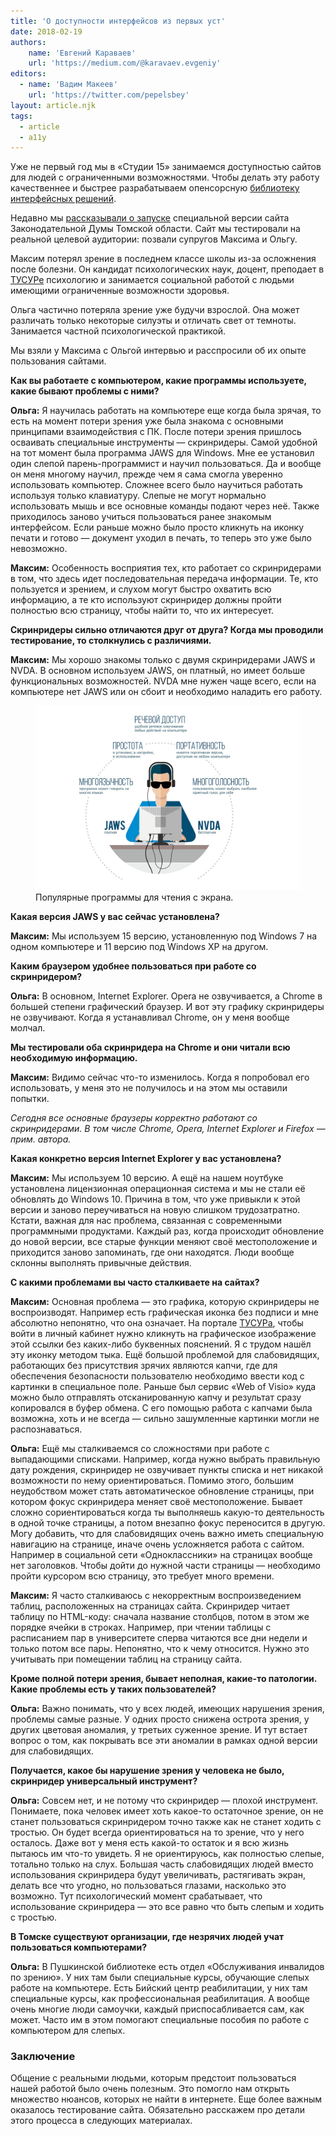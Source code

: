 ```yaml
---
title: 'О доступности интерфейсов из первых уст'
date: 2018-02-19
authors:
    name: 'Евгений Караваев'
    url: 'https://medium.com/@karavaev.evgeniy'
editors:
  - name: 'Вадим Макеев'
    url: 'https://twitter.com/pepelsbey'
layout: article.njk
tags:
  - article
  - a11y
---
```


Уже не первый год мы в «Студии 15» занимаемся доступностью сайтов для людей с ограниченными возможностями. Чтобы делать эту работу качественнее и быстрее разрабатываем опенсорсную [библиотеку интерфейсных решений](https://github.com/15web/web-accessibility).

Недавно мы [рассказывали о запуске](http://www.15web.ru/blog/duma_accessibility) специальной версии сайта Законодательной Думы Томской области. Сайт мы тестировали на реальной целевой аудитории: позвали супругов Максима и Ольгу.

Максим потерял зрение в последнем классе школы из-за осложнения после болезни. Он кандидат психологических наук, доцент, преподает в [ТУСУРе](https://tusur.ru/) психологию и занимается социальной работой с людьми имеющими ограниченные возможности здоровья.

Ольга частично потеряла зрение уже будучи взрослой. Она может различать только некоторые силуэты и отличать свет от темноты. Занимается частной психологической практикой.

Мы взяли у Максима с Ольгой интервью и расспросили об их опыте пользования сайтами.

**Как вы работаете с компьютером, какие программы используете, какие бывают проблемы с ними?**

**Ольга:** Я научилась работать на компьютере еще когда была зрячая, то есть на момент потери зрения уже была знакома с основными принципами взаимодействия с ПК. После потери зрения пришлось осваивать специальные инструменты — скринридеры. Самой удобной на тот момент была программа JAWS для Windows. Мне ее установил один слепой парень-программист и научил пользоваться. Да и вообще он меня многому научил, прежде чем я сама смогла уверенно использовать компьютер. Сложнее всего было научиться работать используя только клавиатуру. Слепые не могут нормально использовать мышь и все основные команды подают через неё. Также приходилось заново учиться пользоваться ранее знакомым интерфейсом. Если раньше можно было просто кликнуть на иконку печати и готово — документ уходил в печать, то теперь это уже было невозможно.

**Максим:** Особенность восприятия тех, кто работает со скринридерами в том, что здесь идет последовательная передача информации. Те, кто пользуется и зрением, и слухом могут быстро охватить всю информацию, а те кто используют скринридер должны пройти полностью всю страницу, чтобы найти то, что их интересует.

**Скринридеры сильно отличаются друг от друга? Когда мы проводили тестирование, то столкнулись с различиями.**

**Максим:** Мы хорошо знакомы только с двумя скринридерами JAWS и NVDA. В основном используем JAWS, он платный, но имеет больше функциональных возможностей. NVDA мне нужен чаще всего, если на компьютере нет JAWS или он сбоит и необходимо наладить его работу.

<figure>
    <img src="images/screen-readers.jpg" alt="Сравнение платного JAWS и бесплатного NVDA. У обоих скринридеров есть речевой доступ. Плюсы NVDA: портативность и многоголосность. Плюсы JAWS: простота и многоязычность.">
    <figcaption>Популярные программы для чтения с экрана.</figcaption>
</figure>

**Какая версия JAWS у вас сейчас установлена?**

**Максим:** Мы используем 15 версию, установленную под Windows 7 на одном компьютере и 11 версию под Windows XP на другом.

**Каким браузером удобнее пользоваться при работе со скринридером?**

**Ольга:** В основном, Internet Explorer. Opera не озвучивается, а Chrome в большей степени графический браузер. И вот эту графику скринридеры не озвучивают. Когда я устанавливал Chrome, он у меня вообще молчал.

**Мы тестировали оба скринридера на Chrome и они читали всю необходимую информацию.**

**Максим:** Видимо сейчас что-то изменилось. Когда я попробовал его использовать, у меня это не получилось и на этом мы оставили попытки.

_Сегодня все основные браузеры корректно работают со скринридерами. В том числе Chrome, Opera, Internet Explorer и Firefox — прим. автора._

**Какая конкретно версия Internet Explorer у вас установлена?**

**Максим:** Мы используем 10 версию. А ещё на нашем ноутбуке установлена лицензионная операционная система и мы не стали её обновлять до Windows 10. Причина в том, что уже привыкли к этой версии и заново переучиваться на новую слишком трудозатратно. Кстати, важная для нас проблема, связанная с современными программными продуктами. Каждый раз, когда происходит обновление до новой версии, все старые функции меняют своё местоположение и приходится заново запоминать, где они находятся. Люди вообще склонны выполнять привычные действия.

**С какими проблемами вы часто сталкиваете на сайтах?**

**Максим:** Основная проблема — это графика, которую скринридеры не воспроизводят. Например есть графическая иконка без подписи и мне абсолютно непонятно, что она означает. На портале [ТУСУРа](https://tusur.ru/), чтобы войти в личный кабинет нужно кликнуть на графическое изображение этой ссылки без каких-либо буквенных пояснений. Я с трудом нашёл эту иконку методом тыка. Ещё большой проблемой для слабовидящих, работающих без присутствия зрячих являются капчи, где для обеспечения безопасности пользователю необходимо ввести код с картинки в специальное поле. Раньше был сервис «Web of Visio» куда можно было отправлять отсканированную капчу и результат сразу копировался в буфер обмена. С его помощью работа с капчами была возможна, хоть и не всегда — сильно зашумленные картинки могли не распознаваться.

**Ольга:** Ещё мы сталкиваемся со сложностями при работе с выпадающими списками. Например, когда нужно выбрать правильную дату рождения, скринридер не озвучивает пункты списка и нет никакой возможности по нему ориентироваться. Помимо этого, большим неудобством может стать автоматическое обновление страницы, при котором фокус скринридера меняет своё местоположение. Бывает сложно сориентироваться когда ты выполняешь какую-то деятельность в одной точке страницы, а потом внезапно фокус переносится в другую. Могу добавить, что для слабовидящих очень важно иметь специальную навигацию на странице, иначе очень усложняется работа с сайтом. Например в социальной сети «Одноклассники» на страницах вообще нет заголовков. Чтобы дойти до нужной части страницы — необходимо пройти курсором всю страницу, это требует много времени.

**Максим:** Я часто сталкиваюсь с некорректным воспроизведением таблиц, расположенных на страницах сайта. Скринридер читает таблицу по HTML-коду: сначала название столбцов, потом в этом же порядке ячейки в строках. Например, при чтении таблицы с расписанием пар в университете сперва читаются все дни недели и только потом все пары. Непонятно, что к чему относится. Нужно это учитывать при помещении таблиц на страницу сайта.

**Кроме полной потери зрения, бывает неполная, какие-то патологии. Какие проблемы есть у таких пользователей?**

**Ольга:** Важно понимать, что у всех людей, имеющих нарушения зрения, проблемы самые разные. У одних просто снижена острота зрения, у других цветовая аномалия, у третьих суженное зрение. И тут встает вопрос о том, как покрывать все эти аномалии в рамках одной версии для слабовидящих.

**Получается, какое бы нарушение зрения у человека не было, скринридер универсальный инструмент?**

**Ольга:** Совсем нет, и не потому что скринридер — плохой инструмент. Понимаете, пока человек имеет хоть какое-то остаточное зрение, он не станет пользоваться скринридером точно также как не станет ходить с тростью. Он будет всегда ориентироваться на то зрение, что у него осталось. Даже вот у меня есть какой-то остаток и я всю жизнь пытаюсь им что-то увидеть. Я не ориентируюсь, как полностью слепые, тотально только на слух. Большая часть слабовидящих людей вместо использования скринридера будут увеличивать, растягивать экран, делать все что угодно, но пользоваться глазами, насколько это возможно. Тут психологический момент срабатывает, что использование скринридера — это все равно что быть слепым и ходить с тростью.

**В Томске существуют организации, где незрячих людей учат пользоваться компьютерами?**

**Ольга:** В Пушкинской библиотеке есть отдел «Обслуживания инвалидов по зрению». У них там были специальные курсы, обучающие слепых работе на компьютере. Есть Бийский центр реабилитации, у них там специальные курсы, как профессиональная реабилитация. А вообще очень многие люди самоучки, каждый приспосабливается сам, как может. Часто им в этом помогают специальные пособия по работе с компьютером для слепых.

### **Заключение**

Общение с реальными людьми, которым предстоит пользоваться нашей работой было очень полезным. Это помогло нам открыть множество нюансов, которых не найти в интернете. Еще более важным оказалось тестирование сайта. Обязательно расскажем про детали этого процесса в следующих материалах.
